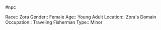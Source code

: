 #npc 

Race:: Zora
Gender:: Female
Age:: Young Adult
Location:: Zora's Domain
Occupation:: Traveling Fisherman
Type:: Minor
